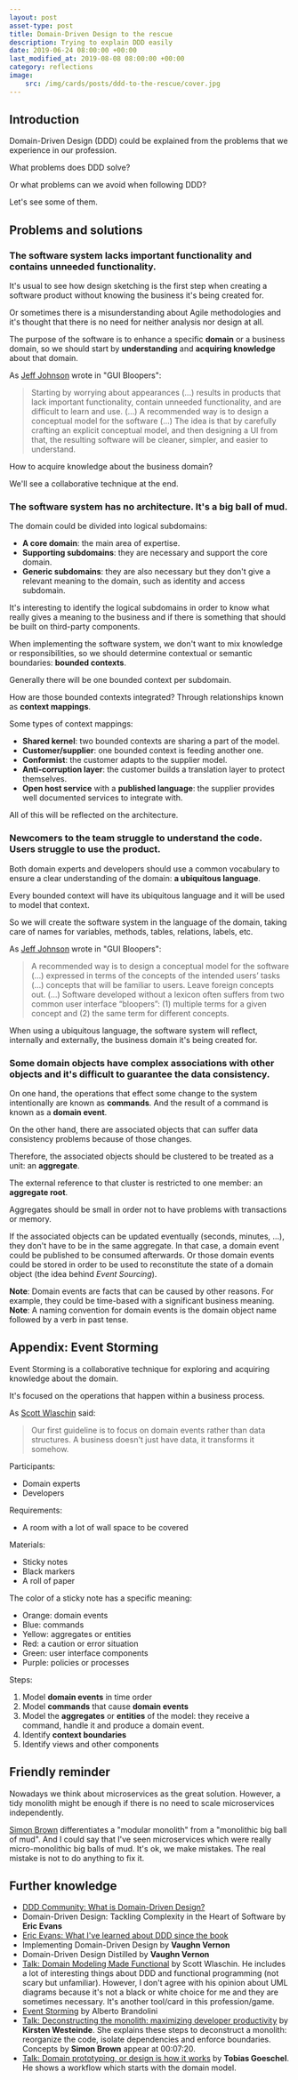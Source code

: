 ```yaml
---
layout: post
asset-type: post
title: Domain-Driven Design to the rescue
description: Trying to explain DDD easily
date: 2019-06-24 08:00:00 +00:00
last_modified_at: 2019-08-08 08:00:00 +00:00
category: reflections
image:
    src: /img/cards/posts/ddd-to-the-rescue/cover.jpg
---
```


## Introduction

Domain-Driven Design (DDD) could be explained from the problems that we experience in our profession.

What problems does DDD solve?

Or what problems can we avoid when following DDD?

Let's see some of them.

## Problems and solutions

### The software system lacks important functionality and contains unneeded functionality.

It's usual to see how design sketching is the first step when creating a software product without knowing the business it's being created for.

Or sometimes there is a misunderstanding about Agile methodologies and it's thought that there is no need for neither analysis nor design at all.

The purpose of the software is to enhance a specific **domain** or a business domain, so we should start by **understanding** and **acquiring knowledge** about that domain.

As [Jeff Johnson](http://www.uiwizards.com/about.html) wrote in "GUI Bloopers":

> Starting by worrying about appearances (...) results in products that lack important functionality, contain unneeded functionality, and are difficult to learn and use. (...) A recommended way is to design a conceptual model for the software (...) The idea is that by carefully crafting an explicit conceptual model, and then designing a UI from that, the resulting software will be cleaner, simpler, and easier to understand.

How to acquire knowledge about the business domain?

We'll see a collaborative technique at the end.

### The software system has no architecture. It's a big ball of mud.

The domain could be divided into logical subdomains: 

* **A core domain**: the main area of expertise.
* **Supporting subdomains**: they are necessary and support the core domain.
* **Generic subdomains**: they are also necessary but they don't give a relevant meaning to the domain, such as identity and access subdomain.

It's interesting to identify the logical subdomains in order to know what really gives a meaning to the business and if there is something that should be built on third-party components.

When implementing the software system, we don't want to mix knowledge or responsibilities, so we should determine contextual or semantic boundaries: **bounded contexts**.

Generally there will be one bounded context per subdomain.

How are those bounded contexts integrated? Through relationships known as **context mappings**.

Some types of context mappings:

* **Shared kernel**: two bounded contexts are sharing a part of the model.
* **Customer/supplier**: one bounded context is feeding another one.
* **Conformist**: the customer adapts to the supplier model.
* **Anti-corruption layer**: the customer builds a translation layer to protect themselves.
* **Open host service** with a **published language**: the supplier provides well documented services to integrate with.

All of this will be reflected on the architecture.

### Newcomers to the team struggle to understand the code. Users struggle to use the product.

Both domain experts and developers should use a common vocabulary to ensure a clear understanding of the domain: **a ubiquitous language**.

Every bounded context will have its ubiquitous language and it will be used to model that context.

So we will create the software system in the language of the domain, taking care of names for variables, methods, tables, relations, labels, etc.

As [Jeff Johnson](http://www.uiwizards.com/about.html) wrote in "GUI Bloopers":

> A recommended way is to design a conceptual model for the software (...) expressed in terms of the concepts of the intended users’ tasks (...) concepts that will be familiar to users. Leave foreign concepts out. (...) Software developed without a lexicon often suffers from two common user interface “bloopers”: (1) multiple terms for a given concept and (2) the same term for different concepts.

When using a ubiquitous language, the software system will reflect, internally and externally, the business domain it's being created for.

### Some domain objects have complex associations with other objects and it's difficult to guarantee the data consistency.

On one hand, the operations that effect some change to the system intentionally are known as **commands**. And the result of a command is known as a **domain event**.

On the other hand, there are associated objects that can suffer data consistency problems because of those changes.

Therefore, the associated objects should be clustered to be treated as a unit: an **aggregate**.

The external reference to that cluster is restricted to one member: an **aggregate root**. 

Aggregates should be small in order not to have problems with transactions or memory.

If the associated objects can be updated eventually (seconds, minutes, ...), they don't have to be in the same aggregate. In that case, a domain event could be published to be consumed afterwards. Or those domain events could be stored in order to be used to reconstitute the state of a domain object (the idea behind _Event Sourcing_).

<div class="note">
<strong>Note</strong>: Domain events are facts that can be caused by other reasons. For example, they could be time-based with a significant business meaning.
</div>

<div class="note">
<strong>Note</strong>: A naming convention for domain events is the domain object name followed by a verb in past tense.
</div>

## Appendix: Event Storming

Event Storming is a collaborative technique for exploring and acquiring knowledge about the domain.

It's focused on the operations that happen within a business process. 

As [Scott Wlaschin](https://twitter.com/ScottWlaschin) said:

> Our first guideline is to focus on domain events rather than data structures. A business doesn't just have data, it transforms it somehow.

Participants: 

* Domain experts
* Developers

Requirements:

* A room with a lot of wall space to be covered

Materials:

* Sticky notes
* Black markers
* A roll of paper

The color of a sticky note has a specific meaning:

* Orange: domain events
* Blue: commands
* Yellow: aggregates or entities
* Red: a caution or error situation
* Green: user interface components
* Purple: policies or processes

Steps:

1. Model **domain events** in time order
2. Model **commands** that cause **domain events**
3. Model the **aggregates** or **entities** of the model: they receive a command, handle it and produce a domain event.
4. Identify **context boundaries**
5. Identify views and other components

## Friendly reminder

Nowadays we think about microservices as the great solution. However, a tidy monolith might be enough if there is no need to scale microservices independently.

[Simon Brown](https://twitter.com/simonbrown) differentiates a "modular monolith" from a "monolithic big ball of mud". And I could say that I've seen microservices which were really micro-monolithic big balls of mud. It's ok, we make mistakes. The real mistake is not to do anything to fix it.

## Further knowledge

* [DDD Community: What is Domain-Driven Design?](http://dddcommunity.org/learning-ddd/what_is_ddd/)
* Domain-Driven Design: Tackling Complexity in the Heart of Software by **Eric Evans**
* [Eric Evans: What I've learned about DDD since the book](http://dddcommunity.org/library/evans_2009_1/) 
* Implementing Domain-Driven Design by **Vaughn Vernon**
* Domain-Driven Design Distilled by **Vaughn Vernon**
* [Talk: Domain Modeling Made Functional](https://www.youtube.com/watch?v=Up7LcbGZFuo) by Scott Wlaschin. He includes a lot of interesting things about DDD and functional programming (not scary but unfamiliar). However, I don't agree with his opinion about UML diagrams because it's not a black or white choice for me and they are sometimes necessary. It's another tool/card in this profession/game.
* [Event Storming](https://www.eventstorming.com) by Alberto Brandolini
* [Talk: Deconstructing the monolith: maximizing developer productivity](https://www.youtube.com/watch?v=sOsSaK90j5w) by **Kirsten Westeinde**. She explains these steps to deconstruct a monolith: reorganize the code, isolate dependencies and enforce boundaries. Concepts by **Simon Brown** appear at 00:07:20.
* [Talk: Domain prototyping, or design is how it works](http://videos.ncrafts.io/video/342450315) by **Tobias Goeschel**. He shows a workflow which starts with the domain model.
